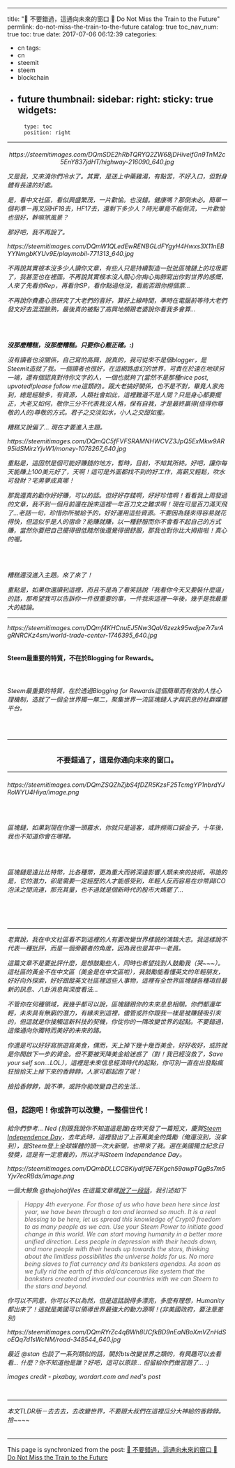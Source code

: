 
---
title: "🚀 不要錯過，這通向未來的窗口  🚀 Do Not Miss the Train to the Future"
permlink: do-not-miss-the-train-to-the-future
catalog: true
toc_nav_num: true
toc: true
date: 2017-07-06 06:12:39
categories:
- cn
tags:
- cn
- steemit
- steem
- blockchain
- future
thumbnail: 
sidebar:
    right:
        sticky: true
widgets:
    -
        type: toc
        position: right
---


<html><h6>
<center><p>https://steemitimages.com/DQmSDE2hRbTQRYQ2ZW68jDHiveifGn9TnM2c5EnY837jdHT/highway-216090_640.jpg</p></center>
<p>又是我，又來澆你們冷水了。其實，是送上中藥雞湯，有點苦，不好入口，但對身體有長遠的好處。</p>
<p>是，看中文社區，看似興盛繁茂，一片歡愉。也沒錯。健康嗎？那倒未必。簡單一個判準－再叉回HF18去，HF17去，還剩下多少人？時光畢竟不能倒流，一片歡愉也很好，幹嘛煞風景？</p>
<p>那好吧，我不再說了。</p>
<div class="pull-left"><p>https://steemitimages.com/DQmW1QLedEwRENBGLdFYgyH4Hwxs3X11nEBYYNmgbKYUv9E/playmobil-771313_640.jpg</p></div>
<p>不再說其實根本沒多少人讀你文章，有些人只是持續製造一批批區塊鏈上的垃圾罷了，我甚至也在裡面。不再說其實根本沒人關心你掏心掏肺寫出你對世界的感慨，人來了先看你Rep，再看你SP，看你點過他沒，看能否跟你撈個票...</p><p>不再說你費盡心思研究了大老們的喜好，算好上線時間，準時在電腦前等待大老們發文好去混混臉熟，最後真的被點了高興地頻跟老婆說你看我多會算...</p>
<br><br>
<strong><p>沒那麼糟糕，沒那麼糟糕。只要你心態正確。:) </p></strong>
<p>沒有讀者也沒關係，自己寫的高興，說真的，我可從來不是個blogger，是Steemit造就了我。一個讀者也很好，在這網路虛幻的世界，可貴在於遠在地球另一端，還有個認真對待你文字的人，一個也就夠了(當然不是那種nice post, upvoted!please follow me這類的)。跟大老搞好關係，也不是不對，畢竟人家先到，總是經驗多，有資源，人類社會如此，這裡難道不是人間？只是身心都要擺正，大老又如何，敬你三分不代表我沒人格，保有自我，才是最終贏得(值得你尊敬的人的)尊敬的方式。君子之交淡如水，小人之交甜如蜜。</p>
<p>糟糕又說偏了... 現在才要進入主題。</p>
<div class="pull-left"><p>https://steemitimages.com/DQmQC5fFVFSRAMNHWCVZ3JpQ5ExMkw9AR95idSMirzYjvW1/money-1078267_640.jpg</p></div>
<p>重點是，這固然是個可能好賺錢的地方，暫時，目前，不知其所終。好吧，讓你每天能賺上100美元好了，天啊！這可是外面都找不到的好工作，高薪又輕鬆，吹水可發財？宅男夢成真哪！</p>
<p>那我還真的勸你好好賺，可以的話。但好好存錢啊，好好珍惜啊！看看我上周發過的文章，我不到一個月前還在說來這裡一年百刀文之難求啊！現在可是百刀滿天飛了...老話一句，珍惜你所被給予的，好好運用這些資源。不要因為錢來得容易就花得快，但這似乎是人的宿命？能賺就賺，以一種舒服而你不會看不起自己的方式賺，當然你要把自己擺得很低賤然後還覺得很舒服，那我也對你比大拇指啦！真心的喔。</p><br><br>
<p>糟糕還沒進入主題。來了來了！</p>
<p>重點是，如果你還讀到這裡，而且不是為了看笑話說「我看你今天又要裝什麼逼」的話，那希望我可以告訴你一件很重要的事，一件我來這裡一年後，幾乎是我最重大的結論。</p><hr>
<div class="pull-right"><p>https://steemitimages.com/DQmf4KHCnuEJ5Nw3QaV6zezk95wdjpe7r7srAgRNRCKz4sm/world-trade-center-1746395_640.jpg</p></div></h6>
<h4><p>Steem最重要的特質，不在於Blogging for Rewards。</p></h4><br><h6>
<p>Steem最重要的特質，在於透過Blogging for Rewards這個簡單而有效的人性心理機制，造就了一個全世界獨一無二，聚集世界一流區塊鏈人才與訊息的社群媒體平台。</p><br><br><hr>
</h6><center><h3><p>不要錯過了，這是你通向未來的窗口。</p></h3></center><hr><h6>
<div class="pull-left"><p>https://steemitimages.com/DQmZSQZhZjbS4fDZR5KzsF25TcmgYP1nbrdYJRoWYU4Hiya/image.png</p></div>
<br><br><p>區塊鏈，如果到現在你還一頭霧水，你就只是過客，或許撈兩口袋金子，十年後，我也不知道你會在哪裡。</p><br><br>
<p>區塊鏈是遠比比特幣，比各種幣，更為重大而將深遠影響人類未來的技術。弔詭的是，它的潛力，卻是需要一定經歷的人才能感受到，年輕人反而容易在炒幣與ICO泡沫之間流連，那充其量，也不過就是個新時代的股市大媽罷了...</p>
<br><br><br><hr><p>老實說，我在中文社區看不到這裡的人有要改變世界樣貌的鴻鵠大志。我這樣說不代表一種批評，而是一個旁觀者的角度，因為我也是其中一老員。</p>
<p>這篇文章不是要批評什麼，是想鼓勵些人，同時也希望找到人鼓勵我（哭~~~）。這社區的黃金不在中文區（美金是在中文區啦），我鼓勵能看懂英文的年輕朋友，好好向外探索，好好跟蹤英文社區裡這些人事物，這裡有全世界區塊鏈各種項目最新的訊息、八卦消息與深度看法...</p>
<p>不管你在何種領域，我幾乎都可以說，區塊鏈跟你的未來息息相關。你們都還年輕，未來具有無窮的潛力，有緣來到這裡，儘管或許你跟我一樣是被賺錢吸引來的，但這就是你接觸這新科技的契機，你從你的一隅改變世界的起點。不要錯過，這條通向你獨特而美好的未來的路。</p>
<p>你還是可以好好寫旅遊寫美食，偶而，天上掉下幾十幾百美金，好好收好，或許就是你開啟下一步的資金。但不要被天降美金給迷惑了（對！我已經沒救了，Save your self son...LOL），這裡是未來信息經濟時代的起點，你可別一直在出發點瘋狂撿拾天上掉下來的香餑餑，人家可都起跑了呢！</p>
<p>撿拾香餑餑，說不準，或許你能改變自己的生活...</p>
</h6><h3><p>但，起跑吧！你或許可以改變，一整個世代！</p></h3>
<h6><p>給你們參考... Ned (別跟我說你不知道這是誰)在昨天發了一篇短文，慶賀<a href="https://steemit.com/steemfreedomday/@ned/steem-independence-day">Steem Independence Day</a>，去年此時，這裡發出了上百萬美金的獎勵（俺還沒到，沒拿到），是Steem登上全球媒體的頭一次大新聞，也帶來了我。選在美國獨立紀念日發獎，這是有一定意義的，所以才叫Steem Independence Day。</p>
<p>https://steemitimages.com/DQmbDLLCCBKiydif9E7EKgch59awpTQgBs7m5Yjv7ecRBds/image.png</p>
<p>一個大鯨魚 @thejohalfiles 在這篇文章裡<a href="https://steemit.com/steemfreedomday/@thejohalfiles/re-ned-steem-independence-day-20170704t194556712z">說了一段話</a>，我引述如下</p>
<blockquote>Happy 4th everyone. For those of us who have been here since last year, we have been through a ton and learned so much. It is a real blessing to be here, let us spread this knowledge of Crypt0 freedom to as many people as we can. Use your Steem Power to initiate good change in this world. We can start moving humanity in a better more unified direction. Less people in depression with their heads down, and more people with their heads up towards the stars, thinking about the limitless possibilities the universe holds for us. No more being slaves to fiat currency and its banksters agendas. As soon as we fully rid the earth of this old/cancerous like system that the banksters created and invaded our countries with we can Steem to the stars and beyond.</blockquote>
<p>你可以不同意，你可以不以為然，但是這話說得多漂亮，多麼有理想，Humanity都出來了！這就是美國可以領導世界最強大的動力源啊！(非美國政府，要注意差別)</p>
<p>https://steemitimages.com/DQmRYrZc4qBWh8UCfkBD9nEaNBoXmVZnHdSoEQq7d1sWcNM/road-348544_640.jpg</p>
<p>最近 @stan 也談了一系列類似的話，關於bts改變世界之類的，有興趣可以去看看... 什麼？你不知道他是誰？好吧，這可以原諒... 但留給你們做習題了... :)</p>
<p>images credit - pixabay, wordart.com and ned's post</p><br><hr>
<p>本文TLDR版－去去去，去改變世界，不要跟大叔們在這裡瓜分大神給的香餑餑。撿~~~~</p>
</h6></html>

- - -

This page is synchronized from the post: [🚀 不要錯過，這通向未來的窗口  🚀 Do Not Miss the Train to the Future](https://steemit.com/@deanliu/do-not-miss-the-train-to-the-future)
